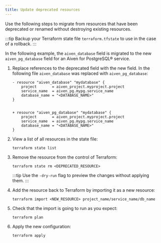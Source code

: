 ```yaml
---
title: Update deprecated resources
---
```


Use the following steps to migrate from resources that have been
deprecated or renamed without destroying existing resources.

:::tip
Backup your Terraform state file `terraform.tfstate` to use in the case
of a rollback.
:::

In the following example, the `aiven_database` field is migrated to the
new `aiven_pg_database` field for an Aiven for PostgreSQL® service.

1.  Replace references to the deprecated field with the new field. In
    the following file `aiven_database` was replaced with
    `aiven_pg_database`:

    ``` 
    - resource "aiven_database" "mydatabase" {
        project       = aiven_project.myproject.project
        service_name  = aiven_pg.mypg.service_name
        database_name = "<DATABASE_NAME>"
    }


    + resource "aiven_pg_database" "mydatabase" {
        project       = aiven_project.myproject.project
        service_name  = aiven_pg.mypg.service_name
        database_name = "<DATABASE_NAME>"
    }
    ```

2.  View a list of all resources in the state file:

    ``` 
    terraform state list
    ```

3.  Remove the resource from the control of Terraform:

    ``` 
    terraform state rm <DEPRECATED_RESOURCE>
    ```

    :::tip
    Use the `-dry-run` flag to preview the changes without applying
    them.
    :::

4.  Add the resource back to Terraform by importing it as a new
    resource:

    ``` 
    terraform import <NEW_RESOURCE> project_name/service_name/db_name
    ```

5.  Check that the import is going to run as you expect:

    ``` 
    terraform plan
    ```

6.  Apply the new configuration:

    ``` 
    terraform apply
    ```
